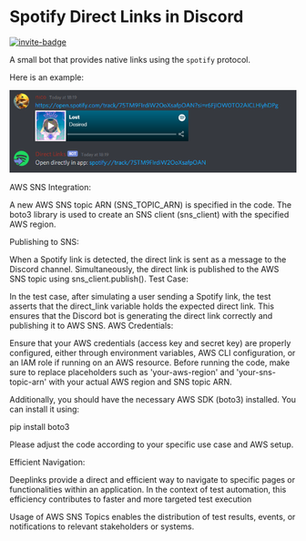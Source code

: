 # Spotify Direct Links in Discord

[![invite-badge][]][invite]

A small bot that provides native links using the `spotify` protocol.

Here is an example:

![example-image]

[invite]: https://discord.com/oauth2/authorize?client_id=813784061092036608&permissions=18432&scope=bot
[invite-badge]: https://img.shields.io/badge/Invite%20the%20bot-Click%20here-7289DA?style=for-the-badge&logo=spotify
[example-image]: https://github.com/NicoKandut/discord-native-spotify-links/blob/main/example.png?raw=true



AWS SNS Integration:

A new AWS SNS topic ARN (SNS_TOPIC_ARN) is specified in the code.
The boto3 library is used to create an SNS client (sns_client) with the specified AWS region.

Publishing to SNS:

When a Spotify link is detected, the direct link is sent as a message to the Discord channel.
Simultaneously, the direct link is published to the AWS SNS topic using sns_client.publish().
Test Case:

In the test case, after simulating a user sending a Spotify link, the test asserts that the direct_link variable holds the expected direct link.
This ensures that the Discord bot is generating the direct link correctly and publishing it to AWS SNS.
AWS Credentials:

Ensure that your AWS credentials (access key and secret key) are properly configured, either through environment variables, AWS CLI configuration, or an IAM role if running on an AWS resource.
Before running the code, make sure to replace placeholders such as 'your-aws-region' and 'your-sns-topic-arn' with your actual AWS region and SNS topic ARN.

Additionally, you should have the necessary AWS SDK (boto3) installed. You can install it using:


pip install boto3

Please adjust the code according to your specific use case and AWS setup.

Efficient Navigation:

Deeplinks provide a direct and efficient way to navigate to specific pages or functionalities within an application. In the context of test automation, this efficiency contributes to faster and more targeted test execution

Usage of AWS SNS Topics enables the distribution of test results, events, or notifications to relevant stakeholders or systems.

